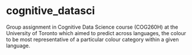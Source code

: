# cognitive_datasci
Group assignment in Cognitive Data Science course (COG260H) at the University of Toronto which aimed to predict across languages, the colour to be most representative of a particular colour category within a given language.
